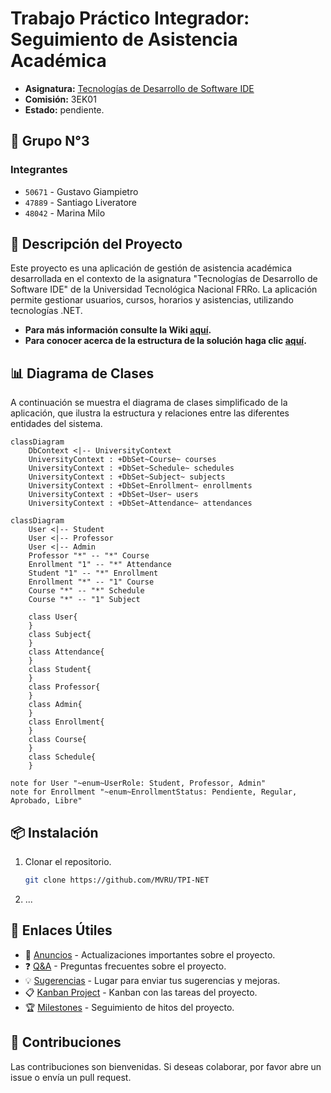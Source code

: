 # Trabajo Práctico Integrador: Seguimiento de Asistencia Académica
- **Asignatura:** [Tecnologías de Desarrollo de Software IDE](https://github.com/NetUTNRosario/Labs)
- **Comisión:** 3EK01
- **Estado:** pendiente.

## 👥 Grupo N°3
### Integrantes
- `50671` - Gustavo Giampietro
- `47889` - Santiago Liveratore
-  `48042` - Marina Milo

## 📝 Descripción del Proyecto
Este proyecto es una aplicación de gestión de asistencia académica desarrollada en el contexto de la asignatura "Tecnologías de Desarrollo de Software IDE" de la Universidad Tecnológica Nacional FRRo. La aplicación permite gestionar usuarios, cursos, horarios y asistencias, utilizando tecnologías .NET.
- **Para más información consulte la Wiki [aquí](https://github.com/MVRU/TPI-NET/wiki).**
- **Para conocer acerca de la estructura de la solución haga clic [aquí](https://github.com/MVRU/TPI-NET/wiki/Estructura-de-la-Soluci%C3%B3n).**

## 📊 Diagrama de Clases
A continuación se muestra el diagrama de clases simplificado de la aplicación, que ilustra la estructura y relaciones entre las diferentes entidades del sistema.

```mermaid
classDiagram
    DbContext <|-- UniversityContext
    UniversityContext : +DbSet~Course~ courses
    UniversityContext : +DbSet~Schedule~ schedules
    UniversityContext : +DbSet~Subject~ subjects
    UniversityContext : +DbSet~Enrollment~ enrollments
    UniversityContext : +DbSet~User~ users
    UniversityContext : +DbSet~Attendance~ attendances
```

```mermaid
classDiagram
    User <|-- Student
    User <|-- Professor
    User <|-- Admin
    Professor "*" -- "*" Course
    Enrollment "1" -- "*" Attendance
    Student "1" -- "*" Enrollment
    Enrollment "*" -- "1" Course
    Course "*" -- "*" Schedule
    Course "*" -- "1" Subject

    class User{
    }
    class Subject{
    }
    class Attendance{
    }
    class Student{
    }
    class Professor{
    }
    class Admin{
    }
    class Enrollment{
    }
    class Course{
    }
    class Schedule{
    }

note for User "~enum~UserRole: Student, Professor, Admin"
note for Enrollment "~enum~EnrollmentStatus: Pendiente, Regular, Aprobado, Libre"
```

## 📦 Instalación
1. Clonar el repositorio.
   ```bash
   git clone https://github.com/MVRU/TPI-NET
   ```
2. ...

## 🔗 Enlaces Útiles
- 📢 [Anuncios](https://github.com/MVRU/TPI-NET/discussions/categories/anuncios) - Actualizaciones importantes sobre el proyecto.
- ❓ [Q&A](https://github.com/MVRU/TPI-NET/discussions/categories/q-a) - Preguntas frecuentes sobre el proyecto.
- 💡 [Sugerencias](https://github.com/MVRU/TPI-NET/discussions/categories/ideas) - Lugar para enviar tus sugerencias y mejoras.
- 📋 [Kanban Project](https://github.com/users/MVRU/projects/4) - Kanban con las tareas del proyecto.
- 🏆 [Milestones](https://github.com/MVRU/TPI-NET/milestones) - Seguimiento de hitos del proyecto.

## 🤝 Contribuciones
Las contribuciones son bienvenidas. Si deseas colaborar, por favor abre un issue o envía un pull request.
